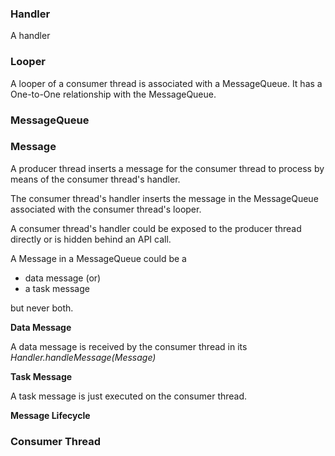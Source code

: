 ### Handler

A handler 

### Looper

A looper of a consumer thread is associated with a MessageQueue. It has a One-to-One relationship with the MessageQueue. 

### MessageQueue


### Message

A producer thread inserts a message for the consumer thread to process by means of the consumer thread's handler. 

The consumer thread's handler inserts the message in the MessageQueue associated with the consumer thread's looper.

A consumer thread's handler could be exposed to the producer thread directly or is hidden behind an API call. 

A Message in a MessageQueue could be a 
* data message (or)
* a task message

but never both. 

**Data Message**

A data message is received by the consumer thread in its *Handler.handleMessage(Message)*

**Task Message**

A task message is just executed on the consumer thread.

**Message Lifecycle**



### Consumer Thread



